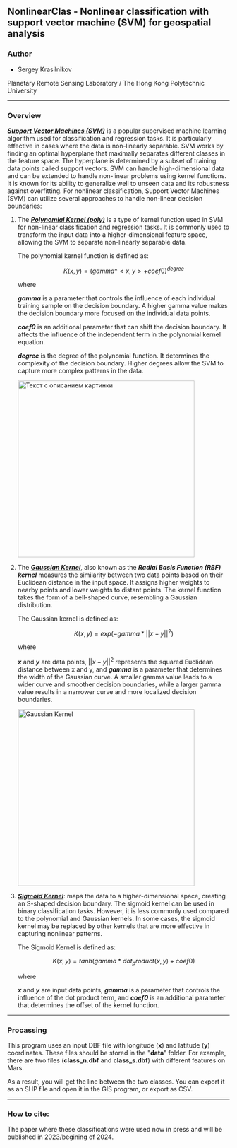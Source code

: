 ## NonlinearClas - Nonlinear classification with support vector machine (SVM) for geospatial analysis

### Author
- Sergey Krasilnikov

Planetary Remote Sensing Laboratory / The Hong Kong Polytechnic University

---
### Overview
***[Support Vector Machines (SVM)](https://en.wikipedia.org/wiki/Support_vector_machine "SVM")*** is a popular 
supervised machine learning algorithm used for classification and regression tasks. It is particularly effective in 
cases where the data is non-linearly separable. SVM works by finding an optimal hyperplane that maximally separates 
different classes in the feature space. The hyperplane is determined by a subset of training data points called 
support vectors. SVM can handle high-dimensional data and can be extended to handle non-linear problems using kernel 
functions. It is known for its ability to generalize well to unseen data and its robustness against overfitting. For 
nonlinear classification, Support Vector Machines (SVM) can utilize several approaches to handle non-linear decision 
boundaries:

1. The ***[Polynomial Kernel (poly)](https://en.wikipedia.org/wiki/Polynomial_kernel "poly")*** is a type of kernel 
function used in SVM for non-linear classification and regression tasks. It is commonly used to transform the input 
data into a higher-dimensional feature space, allowing the SVM to separate non-linearly separable data.

    The polynomial kernel function is defined as:

    $$K(x, y) = (gamma * <x, y> + coef0)^{degree}$$

    where

    ***gamma*** is a parameter that controls the influence of each individual training sample on the decision boundary. 
A higher gamma value makes the decision boundary more focused on the individual data points.
    
    ***coef0*** is an additional parameter that can shift the decision boundary. It affects the influence of the 
independent term in the polynomial kernel equation.

    ***degree*** is the degree of the polynomial function. It determines the complexity of the decision boundary. Higher degrees allow the SVM to capture more complex patterns in the data.

    <image
        src="/data/output/images/SVM_poly.png"
        alt="Текст с описанием картинки"
        width="400" 
        caption="Polynomial Kernel (poly) with degree=15">



2. The 
***[Gaussian Kernel](https://towardsdatascience.com/radial-basis-function-rbf-kernel-the-go-to-kernel-acf0d22c798a "rbf")***, 
also known as the ***Radial Basis Function (RBF) kernel*** measures the similarity between two data points based on 
their Euclidean distance in the input space. It assigns higher weights to nearby points and lower weights to distant 
points. The kernel function takes the form of a bell-shaped curve, resembling a Gaussian distribution.

    The Gaussian kernel is defined as:

    $$K(x, y) = exp(-gamma * ||x - y||^2)$$

    where

    ***x*** and ***y*** are data points, $||x - y||^2$ represents the squared Euclidean distance between x and y, 
and ***gamma*** is a parameter that determines the width of the Gaussian curve. A smaller gamma value leads to a wider 
curve and smoother decision boundaries, while a larger gamma value results in a narrower curve and more localized 
decision boundaries.
    
   <image
       src="/data/output/images/SVM_rbf.png"
       alt="Gaussian Kernel"
       width="400" 
       caption="Gaussian Kernel">


3. ***[Sigmoid Kernel](https://en.wikipedia.org/wiki/Sigmoid_function "sigmoid")***: maps the data to a 
higher-dimensional space, creating an S-shaped decision boundary. The sigmoid kernel can be used in binary 
classification tasks. However, it is less commonly used compared to the polynomial and Gaussian kernels. In some 
cases, the sigmoid kernel may be replaced by other kernels that are more effective in capturing nonlinear patterns.

    The Sigmoid Kernel is defined as:

    $$K(x, y) = tanh(gamma * dot_product(x, y) + coef0)$$

    where

    ***x*** and ***y*** are input data points, ***gamma*** is a parameter that controls the influence of the dot 
product term, and ***coef0*** is an additional parameter that determines the offset of the kernel function.

---
### Procassing
This program uses an input DBF file with longitude (**x**) and latitude (**y**) coordinates. These files should be stored 
in the "**data**" folder. For example, there are two files (**class_n.dbf** and **class_s.dbf**) with different 
features on Mars.

As a result, you will get the line between the two classes. You can export it as an SHP file and open it in the GIS program, 
or export as CSV.

---

### How to cite:
The paper where these classifications were used now in press and will be published in 2023/begining of 2024.